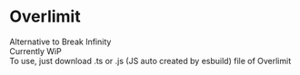 # Overlimit
Alternative to Break Infinity \
Currently WiP \
To use, just download .ts or .js (JS auto created by esbuild) file of Overlimit
